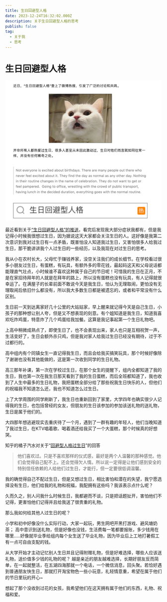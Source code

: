 ```yaml
---
title: 生日回避型人格
date: 2023-12-24T16:32:02.000Z
description: 关于生日回避型人格的思考
publish: false
tag:
  - 关于我
  - 思考
---
```

# 生日回避型人格
![image.png](images/2db9cf29b028a3b0fe29cedec9fae103.png)

最近看到关于[“生日回避型人格”的推送](https://mp.weixin.qq.com/s/KsdIpjpvqKmmxYtRuulPYw)，看完后发现我大部分症状我都有，但是我记得小时候我很想过生日，因为据说这天大家都会关注生日的人。这好像是我第二次意识到我对过生日有一点矛盾，既害怕没人知道我过生日，又害怕很多人给我过生日，那干脆讲讲我个人过生日的一些经历，以及我现在对过生日的思考。

我从小在农村长大，父母忙于赚钱养家，没空关注我们的成长细节。在学校看过很多小朋友过生日，有蛋糕，有玩具，有额外多的零花钱，最起码这天和父母说话都能理直气壮点，小时候谁不喜欢这种属于自己的节日呢！可惜我的生日在正月，不是在家招待拜年的人就是在拜年的路上，所以没有蛋糕也没有玩具，有人记得就很幸运了。在满屋子的长辈前面不敢说今天是我生日，怕认为无理取闹，更怕没有无理取闹后依旧什么都没有，所以我大多数生日都是被遗忘的，或者和平常没有什么区别。

生日前一天到达离家好几十公里的大姑姑家，早上醒来就记得今天是自己生日，小孩子的那种想让别人夸，但是又不想表现的刻意。有个姐知道是我生日，知道我喜欢吃炸鸡蛋，特意炸了几个鸡蛋给我加餐。这算是我记事起第一个生日礼物吧。

上高中稍微成熟点了，即使生日了，也不会表现出来，家人也只是互相祝贺一声，生活变好了，生日会额外杀只鸡，但是我对家人给我过生日已经没有期待，过于不过都行的。

高中组内有个同镇女生一直记得我生日，而且会给我买搞笑玩具，那个时候好像除了谢谢也没有其他能做的，这是第一次收到同学的生日礼物。

高三那年补课，第一次在学校过生日，在那个女生的提醒下，组内全都知道了我的生日，我也第一次在我生日那天看到了我的生日蛋糕，而后全班都知道了，我也收到了人生中最多的生日礼物，我把蛋糕全部分给了那些祝我生日快乐的人，但他们的祝福我不知道怎么还，我也不知道怎么过生日。

上了大学周围的同学刷新了，我生日也重新回到了家里，大学四年也确实很少人记得我的生日，也包括曾经的女友，但朋友的生日该参加的参加该送礼物的送礼物，生日是属于他们的。

大四那年想逃避现实去重庆待了一个月，遇到了一群有趣的年轻人，他们当晚知道了我过生日，在KTV唱着歌、喝着酒还给我买了一个大蛋糕，那个时候真的好想哭。

知乎的橘子汽水对关于“[回避型人格过生日](https://www.zhihu.com/question/498012166)”的回答

> 他们喜欢过。只是不喜欢那样的仪式感，最好是两个人温馨的那种感觉。他们会觉得自己配不上。还会觉得欠人情。所以说一定得是让他们感到安全的特别信任依赖的人给他们过生日，才能行，但一定要很低调温馨。 


我的确觉得自己不配过生日，但是又想过生日，相比害怕和潜在的失望，我宁愿选择没有生日，他们给我的礼物和祝福，我配拥有这些吗？我该表示点什么呢？

久而久之，别人问我什么时候生日，我都避而不谈，只是把话题扯开，害怕他们不记得，更害怕他们记得并且给我送了很贵重的礼物。

那么我如何给其他人过生日的呢？

小学和初中好像没什么实际行动，大家一起玩，男生网吧开黑打游戏、避风塘奶茶；
高中意识到送礼物，但是好像也没钱，生活费每一笔都要报账，多少钱用在哪里.....好像就毕业季给组内每个女生送了毕业礼物，因为毕业后上工地打暑假工有一点可自由支配的钱。

从大学开始才主动记忆别人生日并且记得附赠礼物，但是好难选择，哪些人应该送礼物，送价值多少钱的礼物的呢？
越是亲近的朋友越难选择，长期好朋友反而简单，在一起就整活，在五湖四海那就一个电话，一个微信消息，回头聚。若恰好遇到普通朋友快生日，那就打开淘宝物色一些小玩意，礼轻情意重，希望在属于他们的节日里玩的开心~

想起了那个没收到过花的女孩，我希望他们在这天拥有属于他们的东西，礼物、祝福和爱。

